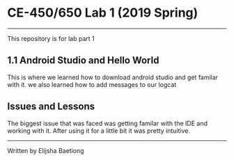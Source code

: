 # CE-450/650 Lab 1 (2019 Spring)
---
This repository is for lab part 1
 
## 1.1 Android Studio and Hello World
 
This is where we learned how to download android studio and get familar with it.
we also learned how to add messages to our logcat
 
## Issues and Lessons
 
The biggest issue that was faced was getting familar with the IDE and working
with it. After using it for a little bit it was pretty intuitive.

 
---
Written by Elijsha Baetiong

